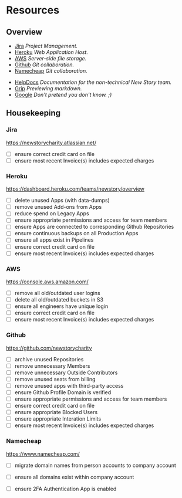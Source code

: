# Resources

## Overview
- [Jira] _Project Management._
- [Heroku] _Web Application Host._
- [AWS] _Server-side file storage._
- [Github] _Git collaboration._
- [Namecheap] _Git collaboration._
* [HelpDocs](https://newstory.helpdocs.io/) _Documentation for the non-technical New Story team._
* [Grip](https://github.com/joeyespo/grip) _Previewing markdown._
* [Google](https://www.google.com/) _Don't pretend you don't know. ;)_

## Housekeeping

### Jira
https://newstorycharity.atlassian.net/
- [ ] ensure correct credit card on file
- [ ] ensure most recent Invoice(s) includes expected charges

### Heroku
https://dashboard.heroku.com/teams/newstory/overview
- [ ] delete unused Apps (with data-dumps)
- [ ] remove unused Add-ons from Apps
- [ ] reduce spend on Legacy Apps
- [ ] ensure appropriate permissions and access for team members
- [ ] ensure Apps are connected to corresponding Github Repositories
- [ ] ensure continuous backups on all Production Apps
- [ ] ensure all apps exist in Pipelines
- [ ] ensure correct credit card on file
- [ ] ensure most recent Invoice(s) includes expected charges

### AWS
https://console.aws.amazon.com/
- [ ] remove all old/outdated user logins
- [ ] delete all old/outdated buckets in S3
- [ ] ensure all engineers have unique login
- [ ] ensure correct credit card on file
- [ ] ensure most recent Invoice(s) includes expected charges

### Github
https://github.com/newstorycharity
- [ ] archive unused Repositories
- [ ] remove unnecessary Members
- [ ] remove unnecessary Outside Contributors
- [ ] remove unused seats from billing
- [ ] remove unused apps with third-party access
- [ ] ensure Github Profile Domain is verified
- [ ] ensure appropriate permissions and access for team members
- [ ] ensure correct credit card on file
- [ ] ensure appropriate Blocked Users
- [ ] ensure appropriate Interation Limits
- [ ] ensure most recent Invoice(s) includes expected charges

### Namecheap
https://www.namecheap.com/
- [ ] migrate domain names from person accounts to company account
- [ ] ensure all domains exist within company account
- [ ] ensure 2FA Authentication App is enabled


[//]: # (These are reference links used in the body of this note and get stripped out when the markdown processor does its job.)
  [Jira]: <#jira>
  [Heroku]: <#heroku>
  [AWS]: <#aws>
  [Github]: <#github>
  [Namecheap]: <#namecheap>